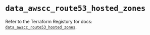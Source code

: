 # `data_awscc_route53_hosted_zones`

Refer to the Terraform Registory for docs: [`data_awscc_route53_hosted_zones`](https://registry.terraform.io/providers/hashicorp/awscc/0.70.0/docs/data-sources/route53_hosted_zones).
